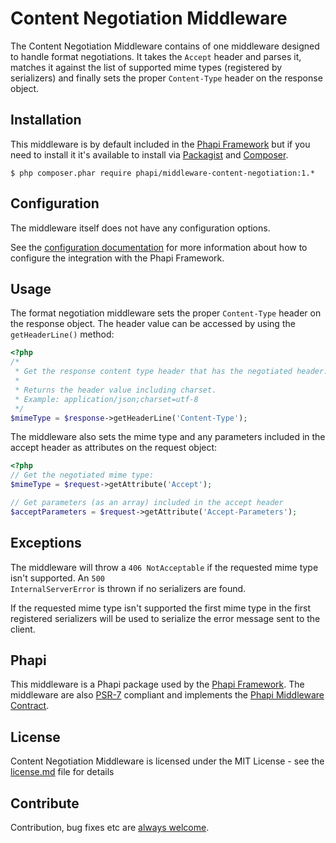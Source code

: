 # Content Negotiation Middleware
The Content Negotiation Middleware contains of one middleware designed to handle format negotiations. It takes the <code>Accept</code> header and parses it, matches it against the list of supported mime types (registered by serializers) and finally sets the proper <code>Content-Type</code> header on the response object.

## Installation
This middleware is by default included in the [Phapi Framework](https://github.com/phapi/phapi-framework) but if you need to install it it's available to install via [Packagist](https://packagist.org) and [Composer](https://getcomposer.org).

```shell
$ php composer.phar require phapi/middleware-content-negotiation:1.*
```

## Configuration
The middleware itself does not have any configuration options.

See the [configuration documentation](http://phapi.github.io/docs/started/configuration/) for more information about how to configure the integration with the Phapi Framework.

## Usage
The format negotiation middleware sets the proper <code>Content-Type</code> header on the response object. The header value can be accessed by using the <code>getHeaderLine()</code> method:

```php
<?php
/*
 * Get the response content type header that has the negotiated header.
 *
 * Returns the header value including charset.
 * Example: application/json;charset=utf-8
 */
$mimeType = $response->getHeaderLine('Content-Type');
```

The middleware also sets the mime type and any parameters included in the accept header as attributes on the request object:


```php
<?php
// Get the negotiated mime type:
$mimeType = $request->getAttribute('Accept');

// Get parameters (as an array) included in the accept header
$acceptParameters = $request->getAttribute('Accept-Parameters');
```

## Exceptions
The middleware will throw a <code>406 NotAcceptable</code> if the requested mime type isn't supported. An <code>500 InternalServerError</code> is thrown if no serializers are found.

If the requested mime type isn't supported the first mime type in the first registered serializers will be used to serialize the error message sent to the client.

## Phapi
This middleware is a Phapi package used by the [Phapi Framework](https://github.com/phapi/phapi-framework). The middleware are also [PSR-7](https://github.com/php-fig/http-message) compliant and implements the [Phapi Middleware Contract](https://github.com/phapi/contract).

## License
Content Negotiation Middleware is licensed under the MIT License - see the [license.md](https://github.com/phapi/middleware-content-negotiation/blob/master/license.md) file for details

## Contribute
Contribution, bug fixes etc are [always welcome](https://github.com/phapi/middleware-content-negotiation/issues/new).
